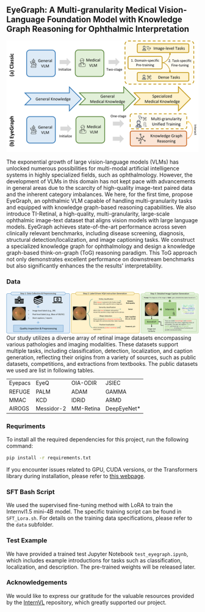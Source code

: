 ## **EyeGraph: A Multi-granularity Medical Vision-Language Foundation Model with Knowledge Graph Reasoning for Ophthalmic Interpretation**

![image.png](img/intro.png)

The exponential growth of large vision-language models (VLMs) has unlocked numerous possibilities for multi-modal artificial intelligence systems in highly specialized fields, such as ophthalmology. However, the development of VLMs in this domain has not kept pace with advancements in general areas due to the scarcity of high-quality image-text paired data and the inherent category imbalances. We here, for the first time, propose EyeGraph, an ophthalmic VLM capable of handling multi-granularity tasks and equipped with knowledge graph-based reasoning capabilities. We also introduce TI-Retinal, a high-quality, multi-granularity, large-scale ophthalmic image-text dataset that aligns vision models with large language models. EyeGraph achieves state-of-the-art performance across seven clinically relevant benchmarks, including disease screening, diagnosis, structural detection/localization, and image captioning tasks. We construct a specialized knowledge graph for ophthalmology and design a knowledge graph-based think-on-graph (ToG) reasoning paradigm. This ToG approach not only demonstrates excellent performance on downstream benchmarks but also significantly enhances the the results' interpretability.

### **Data**

![datasets.png](img/datasets.png)
Our study utilizes a diverse array of retinal image datasets encompassing various pathologies and imaging modalities. These datasets support multiple tasks, including classification, detection, localization, and caption generation, reflecting their origins from a variety of sources, such as public datasets, competitions, and extractions from textbooks. The public datasets we used are list in following tables.
<table>
  <tr>
    <td>Eyepacs</td>
    <td>EyeQ</td>
    <td>OIA-ODIR</td>
    <td>JSIEC</td>
  </tr>
  <tr>
    <td>REFUGE</td>
    <td>PALM</td>
    <td>ADAM</td>
    <td>GAMMA</td>
  </tr>
  <tr>
    <td>MMAC</td>
    <td>KCD</td>
    <td>IDRiD</td>
    <td>ARMD</td>
  </tr>
  <tr>
    <td>AIROGS</td>
    <td>Messidor-2</td>
    <td>MM-Retina</td>
    <td>DeepEyeNet*</td>
  </tr>
</table>

### **Requriments**
To install all the required dependencies for this project, run the following command:

```bash
pip install -r requirements.txt
```
If you encounter issues related to GPU, CUDA versions, or the Transformers library during installation, please refer to [this webpage](https://github.com/OpenGVLab/InternVL/blob/main/INSTALLATION.md).

### **SFT Bash Script**
We used the supervised fine-tuning method with LoRA to train the Internvl1.5 mini-4B model. The specific training script can be found in `SFT_Lora.sh`. For details on the training data specifications, please refer to the `data` subfolder.


### **Test Example**
We have provided a trained test Jupyter Notebook `test_eyegraph.ipynb`, which includes example introductions for tasks such as classification, localization, and description. The pre-trained weights will be released later.

### Acknowledgements
We would like to express our gratitude for the valuable resources provided by the [InternVL](https://github.com/OpenGVLab/InternVL) repository, which greatly supported our project.